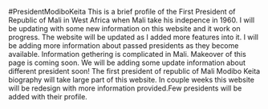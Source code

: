#PresidentModiboKeita
This is a  brief profile of  the First President of Republic of Mali in West Africa when Mali take his indepence in 1960. I will be updating with some new information on this website  and  it work on  progress. The website will be updated as I added more features into it. I will be adding more information about passed presidents as they become available. Information gethering is complicated in Mali.
Makeover of this page is coming soon. We will be adding some update information about different president soon! The first president of republic of Mali Modibo Keita biography will take large part of this website. In couple weeks this website will be redesign with more information provided.Few presidents will be added with their profile.
